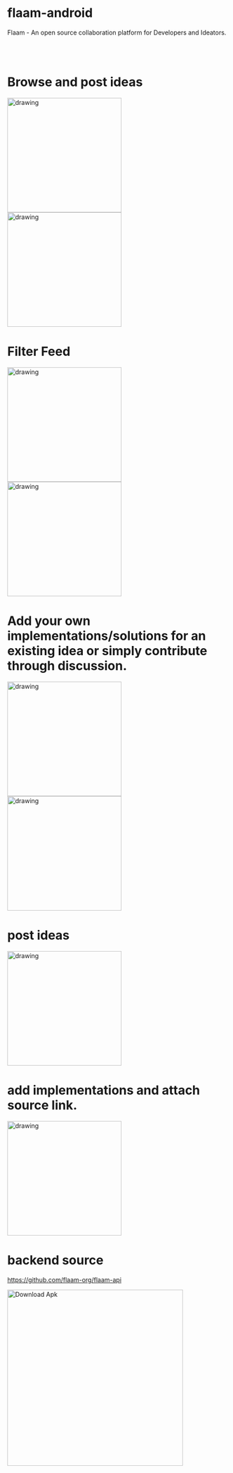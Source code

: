 # flaam-android
Flaam - An open source collaboration platform for Developers and Ideators.

</br></br>

# Browse and post ideas
<p float="left">
<img src="https://imgur.com/7pSG9zV.png" alt="drawing" width="260"/>
<img src="https://imgur.com/5ue36tx.png" alt="drawing" width="260"/>
</p>

# Filter Feed
<img src="https://imgur.com/tPLDjrH.png" alt="drawing" width="260"/>
<img src="https://imgur.com/4AP6k4E.gif" alt="drawing" width="260">

# Add your own implementations/solutions for an existing idea or simply contribute through discussion.

<p float="left">
<img src="https://imgur.com/wOnO7gj.png" alt="drawing" width="260"/>
<img src="https://imgur.com/st1xDMw.png" alt="drawing" width="260"/>
</p>

# post ideas
<p float="left">
<img src="https://imgur.com/0m0cg9l.png" alt="drawing" width="260"/>
</p>

# add implementations and attach source link.
<p float="left">
<img src="https://imgur.com/Jd0Mifp.png" alt="drawing" width="260"/>

# backend source
https://github.com/flaam-org/flaam-api



<a href="https://github.com/flaam-org/flaam-android/releases/download/continuous/app-debug.apk"><img src="https://imgur.com/fsKjoYf.png" alt="Download Apk" style="width:400px;"></a>
